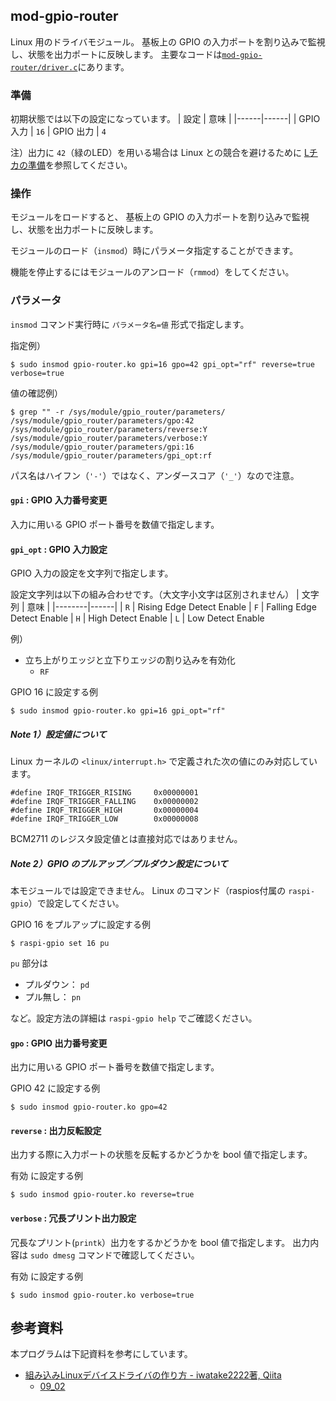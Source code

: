 
## mod-gpio-router

Linux 用のドライバモジュール。
基板上の GPIO の入力ポートを割り込みで監視し、状態を出力ポートに反映します。
主要なコードは[`mod-gpio-router/driver.c`](./mod-gpio-router/driver.c)にあります。

### 準備

初期状態では以下の設定になっています。
| 設定 | 意味 |
|------|------|
| GPIO 入力 | `16`
| GPIO 出力 | `4`

注）出力に `42`（緑のLED）を用いる場合は Linux との競合を避けるために
[Lチカの準備](led-prepare.md)を参照してください。

### 操作

モジュールをロードすると、
基板上の GPIO の入力ポートを割り込みで監視し、状態を出力ポートに反映します。

モジュールのロード（`insmod`）時にパラメータ指定することができます。

機能を停止するにはモジュールのアンロード（`rmmod`）をしてください。

### パラメータ

`insmod` コマンド実行時に `パラメータ名=値` 形式で指定します。

指定例）
```
$ sudo insmod gpio-router.ko gpi=16 gpo=42 gpi_opt="rf" reverse=true verbose=true
```

値の確認例）
```
$ grep "" -r /sys/module/gpio_router/parameters/
/sys/module/gpio_router/parameters/gpo:42
/sys/module/gpio_router/parameters/reverse:Y
/sys/module/gpio_router/parameters/verbose:Y
/sys/module/gpio_router/parameters/gpi:16
/sys/module/gpio_router/parameters/gpi_opt:rf
```
パス名はハイフン（`'-'`）ではなく、アンダースコア（`'_'`）なので注意。

#### `gpi` : GPIO 入力番号変更

入力に用いる GPIO ポート番号を数値で指定します。

#### `gpi_opt` : GPIO 入力設定

GPIO 入力の設定を文字列で指定します。

設定文字列は以下の組み合わせです。（大文字小文字は区別されません）
| 文字列 | 意味 |
|--------|------|
| `R`    | Rising Edge Detect Enable
| `F`    | Falling Edge Detect Enable
| `H`    | High Detect Enable
| `L`    | Low Detect Enable

例）
- 立ち上がりエッジと立下りエッジの割り込みを有効化
  - `RF`

GPIO 16 に設定する例
```
$ sudo insmod gpio-router.ko gpi=16 gpi_opt="rf"
```

##### Note 1）設定値について

Linux カーネルの `<linux/interrupt.h>` で定義された次の値にのみ対応しています。
```
#define IRQF_TRIGGER_RISING     0x00000001
#define IRQF_TRIGGER_FALLING    0x00000002
#define IRQF_TRIGGER_HIGH       0x00000004
#define IRQF_TRIGGER_LOW        0x00000008
```

BCM2711 のレジスタ設定値とは直接対応ではありません。

##### Note 2）GPIO のプルアップ／プルダウン設定について

本モジュールでは設定できません。
Linux のコマンド（raspios付属の `raspi-gpio`）で設定してください。

GPIO 16 をプルアップに設定する例
```
$ raspi-gpio set 16 pu
```
`pu` 部分は

- プルダウン： `pd`
- プル無し： `pn`

など。設定方法の詳細は `raspi-gpio help` でご確認ください。


#### `gpo` : GPIO 出力番号変更

出力に用いる GPIO ポート番号を数値で指定します。

GPIO 42 に設定する例
```
$ sudo insmod gpio-router.ko gpo=42
```

#### `reverse` : 出力反転設定

出力する際に入力ポートの状態を反転するかどうかを bool 値で指定します。

有効 に設定する例
```
$ sudo insmod gpio-router.ko reverse=true
```

#### `verbose` : 冗長プリント出力設定

冗長なプリント(`printk`）出力をするかどうかを bool 値で指定します。
出力内容は `sudo dmesg` コマンドで確認してください。

有効 に設定する例
```
$ sudo insmod gpio-router.ko verbose=true
```


## 参考資料
本プログラムは下記資料を参考にしています。

- [組み込みLinuxデバイスドライバの作り方 - iwatake2222著, Qiita](https://qiita.com/iwatake2222/items/1fdd2e0faaaa868a2db2)
  - [09_02](https://github.com/iwatake2222/DeviceDriverLesson/blob/master/09_02/myDeviceDriver.c)


